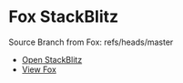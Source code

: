 # Fox StackBlitz

Source Branch from Fox: refs/heads/master

- [Open StackBlitz](https://stackblitz.com/github/assecosolutions/fox-stackblitz/tree/3309fcd66e35bb2093c3e7f5c52a175cab172cd4?terminal=start)
- [View Fox](https://github.com/assecosolutions/fox/tree/2bf4b6d8485d4b3643914020d517bb0f7e53d100)
